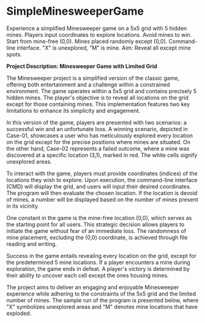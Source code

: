 # SimpleMinesweeperGame
Experience a simplified Minesweeper game on a 5x5 grid with 5 hidden mines. Players input coordinates to explore locations. Avoid mines to win. Start from mine-free (0,0). Mines placed randomly except (0,0). Command-line interface. "X" is unexplored, "M" is mine. Aim: Reveal all except mine spots.

**Project Description: Minesweeper Game with Limited Grid**

The Minesweeper project is a simplified version of the classic game, offering both entertainment and a challenge within a constrained environment. The game operates within a 5x5 grid and contains precisely 5 hidden mines. The player's objective is to reveal all locations on the grid except for those containing mines. This implementation features two key limitations to enhance its simplicity and engagement.

In this version of the game, players are presented with two scenarios: a successful win and an unfortunate loss. A winning scenario, depicted in Case-01, showcases a user who has meticulously explored every location on the grid except for the precise positions where mines are situated. On the other hand, Case-02 represents a failed outcome, where a mine was discovered at a specific location (3,1), marked in red. The white cells signify unexplored areas.

To interact with the game, players must provide coordinates (indices) of the locations they wish to explore. Upon execution, the command-line interface (CMD) will display the grid, and users will input their desired coordinates. The program will then evaluate the chosen location. If the location is devoid of mines, a number will be displayed based on the number of mines present in its vicinity.

One constant in the game is the mine-free location (0,0), which serves as the starting point for all users. This strategic decision allows players to initiate the game without fear of an immediate loss. The randomness of mine placement, excluding the (0,0) coordinate, is achieved through file reading and writing.

Success in the game entails revealing every location on the grid, except for the predetermined 5 mine locations. If a player encounters a mine during exploration, the game ends in defeat. A player's victory is determined by their ability to uncover each cell except the ones housing mines.

The project aims to deliver an engaging and enjoyable Minesweeper experience while adhering to the constraints of the 5x5 grid and the limited number of mines. The sample run of the program is presented below, where "X" symbolizes unexplored areas and "M" denotes mine locations that have exploded.
